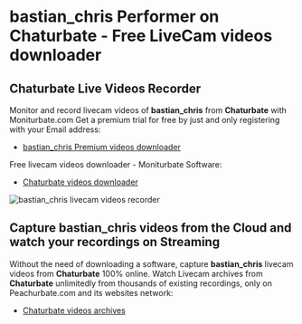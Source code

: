 # bastian_chris Performer on Chaturbate - Free LiveCam videos downloader

## Chaturbate Live Videos Recorder

Monitor and record livecam videos of **bastian_chris** from **Chaturbate** with Moniturbate.com
Get a premium trial for free by just and only registering with your Email address:
* [bastian_chris Premium videos downloader](https://moniturbate.com/request-demo-licence-key.html)

Free livecam videos downloader - Moniturbate Software:
* [Chaturbate videos downloader](https://moniturbate.com/moniturbate-download-software.html)

![bastian_chris livecam videos recorder](https://peachurnet.com/templates/moniturbate-software.png)


## Capture bastian_chris videos from the Cloud and watch your recordings on Streaming

Without the need of downloading a software, capture **bastian_chris** livecam videos from **Chaturbate** 100% online.
Watch Livecam archives from **Chaturbate** unlimitedly from thousands of existing recordings, only on Peachurbate.com and its websites network:
* [Chaturbate videos archives](https://peachurnet.com/)